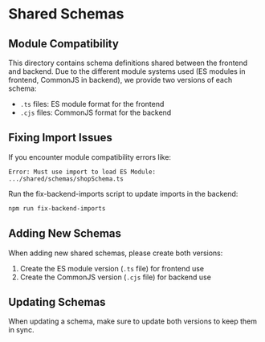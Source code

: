 # Shared Schemas

## Module Compatibility

This directory contains schema definitions shared between the frontend and backend. Due to the different module systems used (ES modules in frontend, CommonJS in backend), we provide two versions of each schema:

- `.ts` files: ES module format for the frontend
- `.cjs` files: CommonJS format for the backend

## Fixing Import Issues

If you encounter module compatibility errors like:

```
Error: Must use import to load ES Module: .../shared/schemas/shopSchema.ts
```

Run the fix-backend-imports script to update imports in the backend:

```bash
npm run fix-backend-imports
```

## Adding New Schemas

When adding new shared schemas, please create both versions:

1. Create the ES module version (`.ts` file) for frontend use
2. Create the CommonJS version (`.cjs` file) for backend use

## Updating Schemas

When updating a schema, make sure to update both versions to keep them in sync.